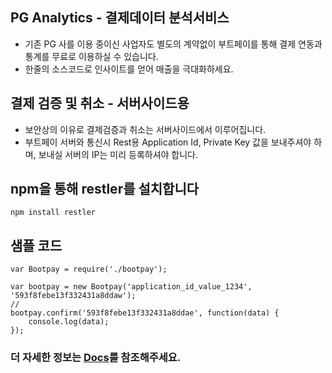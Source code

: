 
## PG Analytics - 결제데이터 분석서비스
* 기존 PG 사를 이용 중이신 사업자도 별도의 계약없이 부트페이를 통해 결제 연동과 통계를 무료로 이용하실 수 있습니다.
* 한줄의 소스코드로 인사이트를 얻어 매출을 극대화하세요.



## 결제 검증 및 취소 - 서버사이드용
* 보안상의 이유로 결제검증과 취소는 서버사이드에서 이루어집니다.
* 부트페이 서버와 통신시 Rest용 Application Id, Private Key 값을 보내주셔야 하며, 보내실 서버의 IP는 미리 등록하셔야 합니다.

## npm을 통해 restler를 설치합니다
```
npm install restler 
``` 

## 샘플 코드
```nodejs 
var Bootpay = require('./bootpay');

var bootpay = new Bootpay('application_id_value_1234', '593f8febe13f332431a8ddaw');
//
bootpay.confirm('593f8febe13f332431a8ddae', function(data) {
    console.log(data);
});
```

### 더 자세한 정보는 [Docs](https://docs.bootpay.co.kr/api/validate?languageCurrentIndex=2)를 참조해주세요. 
